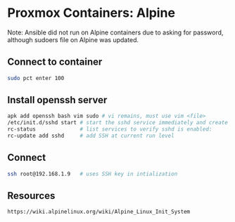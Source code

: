 # Proxmox Containers: Alpine

Note: Ansible did not run on Alpine containers due to asking for password, although sudoers file on Alpine was updated.

## Connect to container

```sh
sudo pct enter 100
```

## Install openssh server

```sh
apk add openssh bash vim sudo # vi remains, must use vim <file>
/etc/init.d/sshd start # start the sshd service immediately and create configuration files:
rc-status              # list services to verify sshd is enabled:
rc-update add sshd     # add SSH at current run level
```

## Connect

```sh
ssh root@192.168.1.9   # uses SSH key in intialization
```

## Resources

```html
https://wiki.alpinelinux.org/wiki/Alpine_Linux_Init_System
```
